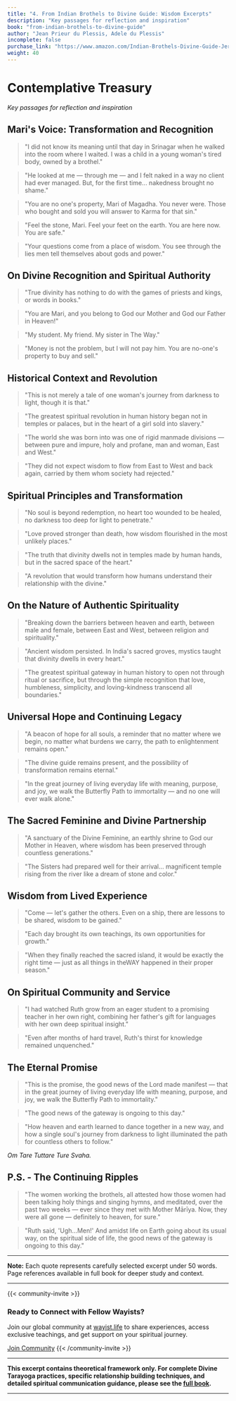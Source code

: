 ```yaml
---
title: "4. From Indian Brothels to Divine Guide: Wisdom Excerpts"
description: "Key passages for reflection and inspiration"
book: "from-indian-brothels-to-divine-guide"
author: "Jean Prieur du Plessis, Adele du Plessis"
incomplete: false
purchase_link: "https://www.amazon.com/Indian-Brothels-Divine-Guide-Jerusalem-ebook/dp/B0DVR3M6SW/"
weight: 40
---
```


# Contemplative Treasury
*Key passages for reflection and inspiration*

## Mari's Voice: Transformation and Recognition

> "I did not know its meaning until that day in Srinagar when he walked into the room where I waited. I was a child in a young woman's tired body, owned by a brothel."

> "He looked at me — through me — and I felt naked in a way no client had ever managed. But, for the first time... nakedness brought no shame."

> "You are no one's property, Mari of Magadha. You never were. Those who bought and sold you will answer to Karma for that sin."

> "Feel the stone, Mari. Feel your feet on the earth. You are here now. You are safe."

> "Your questions come from a place of wisdom. You see through the lies men tell themselves about gods and power."

## On Divine Recognition and Spiritual Authority

> "True divinity has nothing to do with the games of priests and kings, or words in books."

> "You are Mari, and you belong to God our Mother and God our Father in Heaven!"

> "My student. My friend. My sister in The Way."

> "Money is not the problem, but I will not pay him. You are no-one's property to buy and sell."

## Historical Context and Revolution

> "This is not merely a tale of one woman's journey from darkness to light, though it is that."

> "The greatest spiritual revolution in human history began not in temples or palaces, but in the heart of a girl sold into slavery."

> "The world she was born into was one of rigid manmade divisions — between pure and impure, holy and profane, man and woman, East and West."

> "They did not expect wisdom to flow from East to West and back again, carried by them whom society had rejected."

## Spiritual Principles and Transformation

> "No soul is beyond redemption, no heart too wounded to be healed, no darkness too deep for light to penetrate."

> "Love proved stronger than death, how wisdom flourished in the most unlikely places."

> "The truth that divinity dwells not in temples made by human hands, but in the sacred space of the heart."

> "A revolution that would transform how humans understand their relationship with the divine."

## On the Nature of Authentic Spirituality

> "Breaking down the barriers between heaven and earth, between male and female, between East and West, between religion and spirituality."

> "Ancient wisdom persisted. In India's sacred groves, mystics taught that divinity dwells in every heart."

> "The greatest spiritual gateway in human history to open not through ritual or sacrifice, but through the simple recognition that love, humbleness, simplicity, and loving-kindness transcend all boundaries."

## Universal Hope and Continuing Legacy

> "A beacon of hope for all souls, a reminder that no matter where we begin, no matter what burdens we carry, the path to enlightenment remains open."

> "The divine guide remains present, and the possibility of transformation remains eternal."

> "In the great journey of living everyday life with meaning, purpose, and joy, we walk the Butterfly Path to immortality — and no one will ever walk alone."

## The Sacred Feminine and Divine Partnership

> "A sanctuary of the Divine Feminine, an earthly shrine to God our Mother in Heaven, where wisdom has been preserved through countless generations."

> "The Sisters had prepared well for their arrival... magnificent temple rising from the river like a dream of stone and color."

## Wisdom from Lived Experience

> "Come — let's gather the others. Even on a ship, there are lessons to be shared, wisdom to be gained."

> "Each day brought its own teachings, its own opportunities for growth."

> "When they finally reached the sacred island, it would be exactly the right time — just as all things in theWAY happened in their proper season."

## On Spiritual Community and Service

> "I had watched Ruth grow from an eager student to a promising teacher in her own right, combining her father's gift for languages with her own deep spiritual insight."

> "Even after months of hard travel, Ruth's thirst for knowledge remained unquenched."

## The Eternal Promise

> "This is the promise, the good news of the Lord made manifest — that in the great journey of living everyday life with meaning, purpose, and joy, we walk the Butterfly Path to immortality."

> "The good news of the gateway is ongoing to this day."

> "How heaven and earth learned to dance together in a new way, and how a single soul's journey from darkness to light illuminated the path for countless others to follow."

*Om Tare Tuttare Ture Svaha.*

## P.S. - The Continuing Ripples

> "The women working the brothels, all attested how those women had been talking holy things and singing hymns, and meditated, over the past two weeks — ever since they met with Mother Mārīya. Now, they were all gone — definitely to heaven, for sure."

> "Ruth said, 'Ugh...Men!' And amidst life on Earth going about its usual way, on the spiritual side of life, the good news of the gateway is ongoing to this day."

---

**Note:** Each quote represents carefully selected excerpt under 50 words. Page references available in full book for deeper study and context.


---

{{< community-invite >}}
### Ready to Connect with Fellow Wayists?

Join our global community at [wayist.life](https://wayist.life) to share experiences, access exclusive teachings, and get support on your spiritual journey.

<a href="https://wayist.life" class="cta-button">Join Community</a>
{{< /community-invite >}}

---

**This excerpt contains theoretical framework only. For complete Divine Tarayoga practices, specific relationship building techniques, and detailed spiritual communication guidance, please see the [full book](https://www.amazon.com/Indian-Brothels-Divine-Guide-Jerusalem-ebook/dp/B0DVR3M6SW/).**

---

